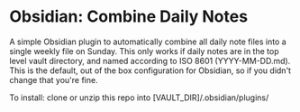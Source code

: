 # Obsidian: Combine Daily Notes
A simple Obsidian plugin to automatically combine all daily note files into a single weekly file on Sunday.
This only works if daily notes are in the top level vault directory, and named according to ISO 8601 (YYYY-MM-DD.md). This is the default, out of the box configuration for Obsidian, so if you didn't change that you're fine.

To install: clone or unzip this repo into [VAULT_DIR]/.obsidian/plugins/


